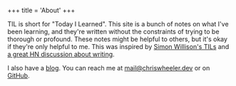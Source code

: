 +++
title = 'About'
+++

TIL is short for "Today I Learned". This site is a bunch of notes on what I've been learning, and they're written without the constraints of trying to be thorough or profound. These notes might be helpful to others, but it's okay if they're only helpful to me. This was inspired by [Simon Willison's TILs](https://simonwillison.net/2022/Nov/6/what-to-blog-about/) and [a great HN discussion about writing](https://news.ycombinator.com/item?id=37118883).

I also have a [blog](https://wheelercj.github.io/notes/). You can reach me at mail@chriswheeler.dev or on [GitHub](https://github.com/wheelercj).
